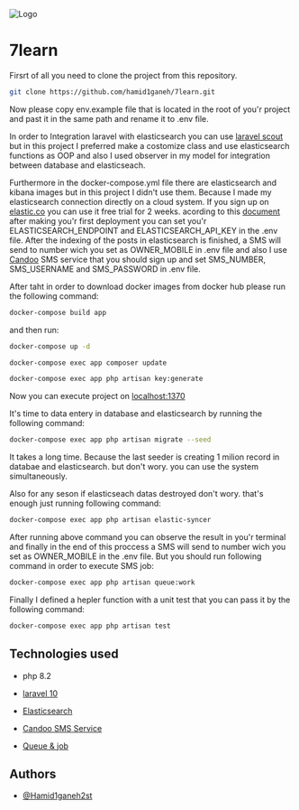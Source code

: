 ![Logo](https://github.com/hamid1ganeh/7learn/blob/main/logo.jpeg)

# 7learn
Firsrt of all you need to clone the project from this repository.
```bash
git clone https://github.com/hamid1ganeh/7learn.git
```
Now please copy env.example file that is located in the root of you'r project and past it in the same path and rename it to .env file.

In order to Integration laravel with elasticsearch you can use  [laravel scout](https://laravel.com/docs/10.x/scout) but in this project I preferred make a costomize class and use elasticsearch functions as OOP and also I used observer in my model for integration between database and elasticseach.

Furthermore in the docker-compose.yml file there are elasticsearch and kibana images but in this project I didn't use them. Because I made my elasticsearch connection directly on a cloud system. If you sign up on [elastic.co](https://www.elastic.co) you can use it free trial for 2 weeks. acording to this [document](https://www.elastic.co/guide/en/elasticsearch/client/php-api/current/connecting.html) after making you'r first deployment you can set you'r ELASTICSEARCH_ENDPOINT and ELASTICSEARCH_API_KEY in the .env file.
After the indexing of the posts in elasticsearch is finished, a SMS will send to number wich you set as OWNER_MOBILE in .env file and also I use [Candoo](http://my.candoosms.com)  SMS service that you should sign up and set SMS_NUMBER, SMS_USERNAME and SMS_PASSWORD in .env file.


 
After taht in order to download docker images from docker hub please run the following command:
```bash
docker-compose build app
```
and then run:
```bash
docker-compose up -d
```
```bash
docker-compose exec app composer update
```
```bash
docker-compose exec app php artisan key:generate
```

Now you can execute project on [localhost:1370](localhost:1370) 

It's time to data entery in database and elasticsearch by running the following command:
```bash
docker-compose exec app php artisan migrate --seed
```
It takes a long time. Because the last seeder is creating 1 milion record in databae and elasticsearch. but don't wory. you can use the system simultaneously.

Also for any seson if elasticseach datas destroyed don't wory. that's enough just running following command:
```bash
docker-compose exec app php artisan elastic-syncer
```
After running  above command you can observe the result in you'r terminal and finally in the end of this proccess a SMS will send to number wich you set as OWNER_MOBILE in the .env file.
But you should run following command in order to execute SMS job: 
```bash
docker-compose exec app php artisan queue:work
```

Finally I defined a hepler function with a unit test that you can pass it by the following command:
```bash
docker-compose exec app php artisan test
```


## Technologies used

- php 8.2

- [laravel 10](https://laravel.com/docs/10.x)

- [Elasticsearch](https://www.elastic.co/)

- [Candoo SMS Service](http://my.candoosms.com/)

- [Queue & job](https://laravel.com/docs/10.x/queues)
 


## Authors

- [@Hamid1ganeh2st](https://github.com/hamid1ganeh)


